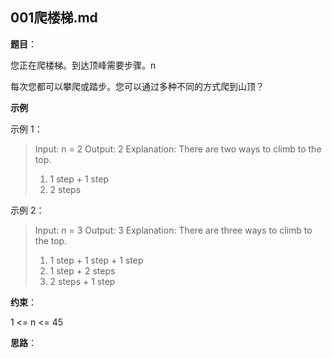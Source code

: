## 001爬楼梯.md

**题目**：

您正在爬楼梯。到达顶峰需要步骤。n

每次您都可以攀爬或踏步。您可以通过多种不同的方式爬到山顶？
 
**示例**

示例 1：

> Input: n = 2
> Output: 2
> Explanation: There are two ways to climb to the top.
> 1. 1 step + 1 step
> 2. 2 steps

示例 2：

> Input: n = 3
> Output: 3
> Explanation: There are three ways to climb to the top.
> 1. 1 step + 1 step + 1 step
> 2. 1 step + 2 steps
> 3. 2 steps + 1 step
 
**约束**：

1 <= n <= 45

**思路**：
